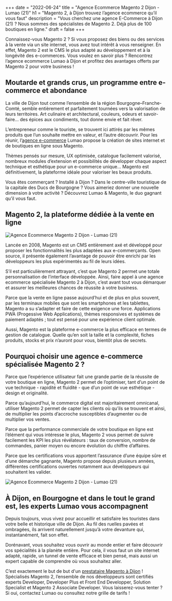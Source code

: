 +++
date = "2022-06-24"
title = "Agence Ecommerce Magento 2 Dijon - Lumao (21)"
h1 = "Magento 2, à Dijon trouvez l’agence ecommerce qu’il vous faut"
description = "Vous cherchez une agence E-Commerce à Dijon (21) ? Nous sommes des spécialistes de Magento 2. Déjà plus de 100 boutiques en ligne."
draft = false
+++

Connaissez-vous Magento 2 ? Si vous proposez des biens ou des services à la vente via un site internet, vous avez tout intérêt à vous renseigner. En effet, Magento 2 est le CMS le plus adapté au développement et à la longévité des e-commerces. Vous voulez en savoir plus ? Rencontrez l’agence ecommerce Lumao à Dijon et profitez des avantages offerts par Magento 2 pour votre business !

## Moutarde et grands crus, un programme entre e-commerce et abondance

La ville de Dijon tout comme l’ensemble de la région Bourgogne–Franche-Comté, semble entièrement et parfaitement tournées vers la valorisation de leurs territoires. Art culinaire et architectural, couleurs, odeurs et savoir-faire… des épices aux condiments, tout donne envie et fait rêver.

L’entrepreneur comme le touriste, se trouvent ici attirés par les mêmes produits que l’un souhaite mettre en valeur, et l’autre découvrir. Pour les réunir, l’[agence e-commerce](/agence-ecom/) Lumao propose la création de sites internet et de boutiques en ligne sous Magento.

Thèmes pensés sur mesure, UX optimisée, catalogue facilement valorisé, nombreux modules d’extension et possibilités de développer chaque aspect technique et esthétique pour un e-commerce unique… Magento est définitivement, la plateforme idéale pour valoriser les beaux produits.

Vous êtes commerçant ? Installé à Dijon ? Dans le centre-ville touristique de la capitale des Ducs de Bourgogne ? Vous aimeriez donner une nouvelle dimension à votre activité ? Découvrez Lumao & Magento, le duo gagnant qu’il vous faut.

## Magento 2, la plateforme dédiée à la vente en ligne

<img class="animate zoomIn margin-auto" src="/images/ville/paint/dijon/1.jpg" alt="Agence Ecommerce Magento 2 Dijon - Lumao (21)" />

Lancée en 2008, Magento est un CMS entièrement axé et développé pour proposer les fonctionnalités les plus adaptées aux e-commerçants. Open source, il présente également l’avantage de pouvoir être enrichi par les développeurs les plus expérimentés au fil de leurs idées.

S’il est particulièrement attrayant, c’est que Magento 2 permet une totale personnalisation de l’interface développée. Ainsi, faire appel à une agence ecommerce spécialisée Magento 2 à Dijon, c’est avant tout vous démarquer et assurer les meilleures chances de réussite à votre business.

Parce que la vente en ligne passe aujourd’hui et de plus en plus souvent, par les terminaux mobiles que sont les smartphones et les tablettes, Magento a su s’adapter et faire de cette exigence une force. Applications PWA (Progessive Web Applications), thèmes responsives et systèmes de paiement adaptés ; tout est pensé pour une expérience client optimale.

Aussi, Magento est la plateforme e-commerce la plus efficace en termes de gestion de catalogue. Quelle qu’en soit la taille et la complexité, fiches produits, stocks et prix n’auront pour vous, bientôt plus de secrets.

## Pourquoi choisir une agence e-commerce spécialisée Magento 2 ?

Parce que l’expérience utilisateur fait une grande partie de la réussite de votre boutique en ligne, Magento 2 permet de l’optimiser, tant d’un point de vue technique - rapidité et fluidité - que d’un point de vue esthétique - design et originalité.

Parce qu’aujourd’hui, le commerce digital est majoritairement omnicanal, utiliser Magento 2 permet de capter les clients où qu’ils se trouvent et ainsi, de multiplier les points d’accroche susceptibles d’augmenter ou de multiplier vos ventes.

Parce que la performance commerciale de votre boutique en ligne est l’élément qui vous intéresse le plus, Magento 2 vous permet de suivre facilement les KPI les plus révélateurs : taux de conversion, nombre de commandes, panier moyen ou encore évolution du chiffre d’affaires.

Parce que les certifications vous apportent l’assurance d’une équipe sûre et d’une démarche gagnante, Magento propose depuis plusieurs années, différentes certifications ouvertes notamment aux développeurs qui souhaitent les valider.

<img class="animate zoomIn margin-auto" src="/images/ville/paint/dijon/2.jpg" alt="Agence Ecommerce Magento 2 Dijon - Lumao (21)" />

## À Dijon, en Bourgogne et dans le tout le grand est, les experts Lumao vous accompagnent

Depuis toujours, vous vivez pour accueillir et satisfaire les touristes dans votre belle et historique ville de Dijon. Au fil des ruelles pavées et ombragées, ils arrivent naturellement jusqu’à votre devanture qui, instantanément, fait son effet.

Dorénavant, vous souhaitez vous ouvrir au monde entier et faire découvrir vos spécialités à la planète entière. Pour cela, il vous faut un site internet adapté, rapide, un tunnel de vente efficace et bien pensé, mais aussi un expert capable de comprendre où vous souhaitez aller.

C’est exactement le but de but d'un [prestataire Magento à Dijon](/ecommerce/cms/magento/prestataire/dijon/) ! Spécialisés Magento 2, l’ensemble de nos développeurs sont certifiés experts Developer, Developer Plus et Front End Developper, Solution Specialist et Magento 2 Associate Developer. Vous laisserez-vous tenter ? Si oui, contactez Lumao ou consultez notre grille de tarifs !


